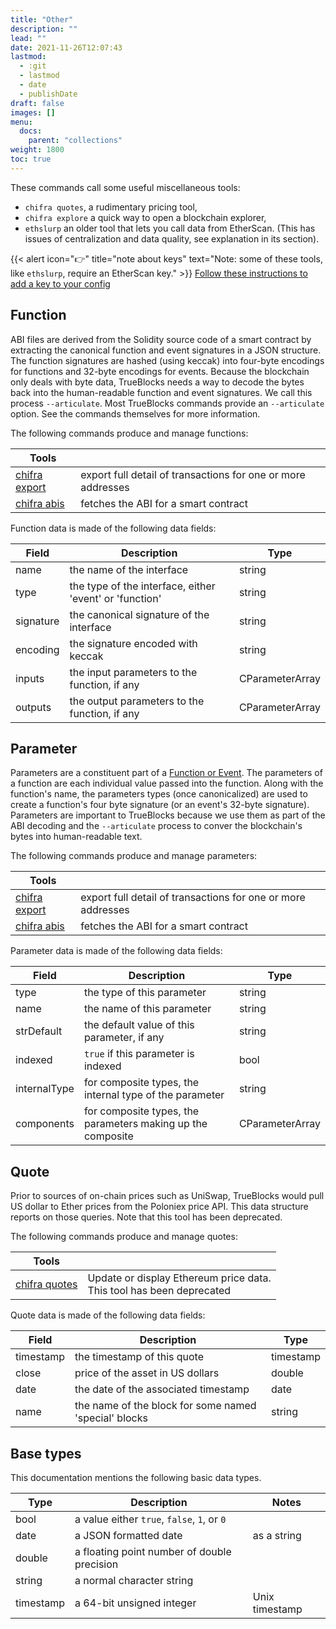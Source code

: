 ```yaml
---
title: "Other"
description: ""
lead: ""
date: 2021-11-26T12:07:43
lastmod:
  - :git
  - lastmod
  - date
  - publishDate
draft: false
images: []
menu:
  docs:
    parent: "collections"
weight: 1800
toc: true
---
```


These commands call some useful miscellaneous tools:

* `chifra quotes`, a rudimentary pricing tool,
* `chifra explore` a quick way to open a blockchain explorer,
* `ethslurp` an older tool that lets you call data from EtherScan. (This has issues of centralization and data quality, see explanation in its section).

{{< alert icon="👉" title="note about keys"
text="Note: some of these tools, like `ethslurp`, require an EtherScan key." >}}
[Follow these instructions to add a key to your config](/docs/install/install-trueblocks/#3-update-the-configs-for-your-rpc-and-api-keys)

## Function

ABI files are derived from the Solidity source code of a smart contract by extracting the canonical function and event signatures in a JSON structure. The function signatures are hashed (using keccak) into four-byte encodings for functions and 32-byte encodings for events. Because the blockchain only deals with byte data, TrueBlocks needs a way to decode the bytes back into the human-readable function and event signatures. We call this process `--articulate`. Most TrueBlocks commands provide an `--articulate` option. See the commands themselves for more information.

The following commands produce and manage functions:

| Tools                                                 |                                                              |
| ----------------------------------------------------- | ------------------------------------------------------------ |
| [chifra export](/docs/chifra/accounts/#chifra-export) | export full detail of transactions for one or more addresses |
| [chifra abis](/docs/chifra/accounts/#chifra-abis)     | fetches the ABI for a smart contract                         |

Function data is made of the following data fields:

| Field     | Description                                             | Type            |
| --------- | ------------------------------------------------------- | --------------- |
| name      | the name of the interface                               | string          |
| type      | the type of the interface, either 'event' or 'function' | string          |
| signature | the canonical signature of the interface                | string          |
| encoding  | the signature encoded with keccak                       | string          |
| inputs    | the input parameters to the function, if any            | CParameterArray |
| outputs   | the output parameters to the function, if any           | CParameterArray |

## Parameter

Parameters are a constituent part of a [Function or Event](/data-model/accounts/#function). The parameters of a function are each individual value passed into the function. Along with the function's name, the parameters types (once canonicalized) are used to create a function's four byte signature (or an event's 32-byte signature). Parameters are important to TrueBlocks because we use them as part of the ABI decoding and the `--articulate` process to conver the blockchain's bytes into human-readable text.

The following commands produce and manage parameters:

| Tools                                                 |                                                              |
| ----------------------------------------------------- | ------------------------------------------------------------ |
| [chifra export](/docs/chifra/accounts/#chifra-export) | export full detail of transactions for one or more addresses |
| [chifra abis](/docs/chifra/accounts/#chifra-abis)     | fetches the ABI for a smart contract                         |

Parameter data is made of the following data fields:

| Field        | Description                                                 | Type            |
| ------------ | ----------------------------------------------------------- | --------------- |
| type         | the type of this parameter                                  | string          |
| name         | the name of this parameter                                  | string          |
| strDefault   | the default value of this parameter, if any                 | string          |
| indexed      | `true` if this parameter is indexed                         | bool            |
| internalType | for composite types, the internal type of the parameter     | string          |
| components   | for composite types, the parameters making up the composite | CParameterArray |

## Quote

Prior to sources of on-chain prices such as UniSwap, TrueBlocks would pull US dollar to Ether prices from the Poloniex price API. This data structure reports on those queries. Note that this tool has been deprecated.

The following commands produce and manage quotes:

| Tools                                              |                                                                          |
| -------------------------------------------------- | ------------------------------------------------------------------------ |
| [chifra quotes](/docs/chifra/other/#chifra-quotes) | Update or display Ethereum price data.<br/>This tool has been deprecated |

Quote data is made of the following data fields:

| Field     | Description                                           | Type      |
| --------- | ----------------------------------------------------- | --------- |
| timestamp | the timestamp of this quote                           | timestamp |
| close     | price of the asset in US dollars                      | double    |
| date      | the date of the associated timestamp                  | date      |
| name      | the name of the block for some named 'special' blocks | string    |

## Base types

This documentation mentions the following basic data types.

| Type      | Description                                     | Notes          |
| --------- | ----------------------------------------------- | -------------- |
| bool      | a value either `true`, `false`, `1`, or `0`     |                |
| date      | a JSON formatted date                           | as a string    |
| double    | a floating point number of double precision     |                |
| string    | a normal character string                       |                |
| timestamp | a 64-bit unsigned integer                       | Unix timestamp |
